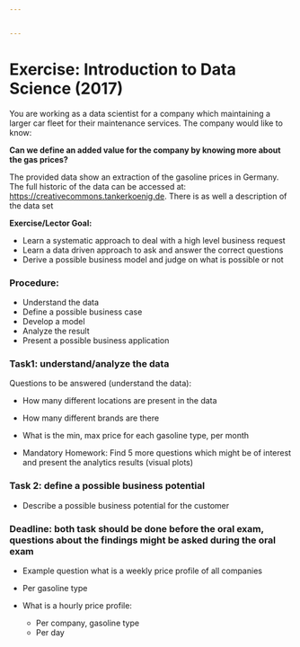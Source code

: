 ```yaml
---


---
```


<h1 id="exercise-introduction-to-data-science-2017">Exercise: Introduction to Data Science (2017)</h1>
<p>You are working as a data scientist for a company which maintaining a larger car fleet for their maintenance services. The company would like to know:</p>
<p><strong>Can we define an added value for the company by knowing more about the gas prices?</strong></p>
<p>The provided data show an extraction of the gasoline prices in Germany. The full historic of the data can be accessed at: <a href="https://creativecommons.tankerkoenig.de">https://creativecommons.tankerkoenig.de</a>. There is as well a description of the data set</p>
<p><strong>Exercise/Lector Goal:</strong></p>
<ul>
<li>Learn a systematic approach to deal with a high level business request</li>
<li>Learn a data driven approach to ask and answer the correct questions</li>
<li>Derive a possible business model and judge on what is possible or not</li>
</ul>
<h3 id="procedure">Procedure:</h3>
<ul>
<li>Understand the data</li>
<li>Define a possible business case</li>
<li>Develop a model</li>
<li>Analyze the result</li>
<li>Present a possible business application</li>
</ul>
<h3 id="task1-understandanalyze-the-data">Task1: understand/analyze the data</h3>
<p>Questions to be answered (understand the data):</p>
<ul>
<li>
<p>How many different locations are present in the data</p>
</li>
<li>
<p>How many different brands are there</p>
</li>
<li>
<p>What is the min, max price for each gasoline type, per month</p>
</li>
<li>
<p>Mandatory Homework: Find 5 more questions which might be of interest and present the analytics results (visual plots)</p>
</li>
</ul>
<h3 id="task-2-define-a-possible-business-potential">Task 2: define a possible business potential</h3>
<ul>
<li>Describe a possible business potential for the customer</li>
</ul>
<h3 id="deadline-both-task-should-be-done-before-the-oral-exam-questions-about-the-findings-might-be-asked-during-the-oral-exam">Deadline: both task should be done before the oral exam, questions about the findings might be asked during the oral exam</h3>
<ul>
<li>
<p>Example question what is a weekly price profile of all companies</p>
</li>
<li>
<p>Per gasoline type</p>
</li>
<li>
<p>What is  a  hourly price profile:</p>
<ul>
<li>Per company, gasoline type</li>
<li>Per day</li>
</ul>
</li>
</ul>
<pre><code></code></pre>

